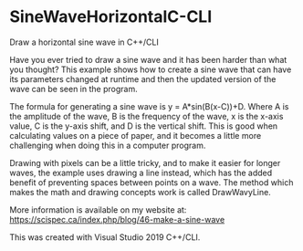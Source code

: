 # SineWaveHorizontalC-CLI
 Draw a horizontal sine wave in C++/CLI

Have you ever tried to draw a sine wave and it has been harder than what you thought? This example shows how to create a sine wave that can have its parameters changed at runtime and then the updated version of the wave can be seen in the program.

The formula for generating a sine wave is y = A*sin(B(x-C))+D. Where A is the amplitude of the wave, B is the frequency of the wave, x is the x-axis value, C is the y-axis shift, and D is the vertical shift. This is good when calculating values on a piece of paper, and it becomes a little more challenging when doing this in a computer program.

Drawing with pixels can be a little tricky, and to make it easier for longer waves, the example uses drawing a line instead, which has the added benefit of preventing spaces between points on a wave. The method which makes the math and drawing concepts work is called DrawWavyLine.

More information is available on my website at:
https://scispec.ca/index.php/blog/46-make-a-sine-wave

This was created with Visual Studio 2019 C++/CLI.
